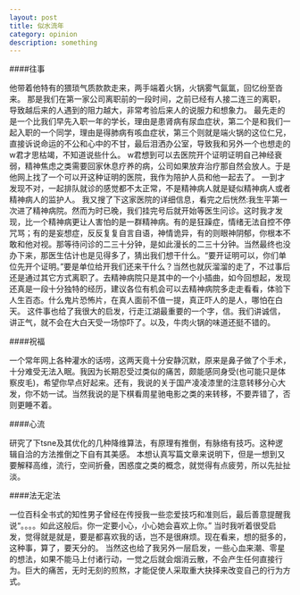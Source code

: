 ```yaml
---
layout: post
title: 似水流年
category: opinion
description: something
---
```



####往事

他带着他特有的猥琐气质款款走来，两手端着火锅，火锅雾气氤氲，回忆纷至沓来。
那是我们在第一家公司离职前的一段时间，之前已经有人接二连三的离职，导致越后来的人遇到的阻力越大，非常考验后来人的说服力和想象力。
最先走的是一个比我们早先入职一年的学长，理由是患肾病有尿血症状，第二个是和我们一起入职的一个同学，理由是得肺病有咳血症状，第三个则就是端火锅的这位仁兄，直接诉说命运的不公和心中的不甘，最后泪洒办公室，导致我和另外一个也想走的w君才思枯竭，不知道说些什么。
w君想到可以去医院开个证明证明自己神经衰弱，精神焦虑之类需要回家休息疗养的病，公司如果放弃治疗那自然会放人。于是他网上找了一个可以开这种证明的医院，我作为陪护人员和他一起去了。
一到才发现不对，一起排队就诊的感觉都不太正常，不是精神病人就是疑似精神病人或者精神病人的监护人。
我又搜了下这家医院的详细信息，看完之后恍然:我生平第一次进了精神病院。然而为时已晚，我们挂完号后就开始等医生问诊。这时我才发现，比一个精神病更让人害怕的是一群精神病。有的是狂躁症，情绪无法自控不停咒骂；有的是妄想症，反反复复自言自语，神情诡异，有的则眼神阴郁，你根本不敢和他对视。那等待问诊的二三十分钟，是如此漫长的二三十分钟。当然最终也没办下来，那医生估计也是见得多了，猜出我们想干什么。“要开证明可以，你们单位先开个证明。”要是单位给开我们还来干什么？当然也就灰溜溜的走了，不过事后还是通过其它方式离职了。去精神病院只是其中的一个小插曲，如今回想起，发现还真是一段十分独特的经历，建议各位有机会可以去精神病院多走走看看，体验下人生百态。什么鬼片恐怖片，在真人面前不值一提，真正吓人的是人，哪怕在白天。
这件事也给了我很大的启发，行走江湖最重要的一个字，信。我们讲诚信，讲正气，就不会在大白天受一场惊吓了。以及，牛肉火锅的味道还挺不错的。

####祝福

一个常年网上各种灌水的话唠，这两天竟十分安静沉默，原来是鼻子做了个手术，十分难受无法入眠。我因为长期忍受过类似的痛苦，颇能感同身受(也可能只是体察皮毛)，希望你早点好起来。还有，我说的关于国产凌凌漆里的注意转移分心大发，你不妨一试。当然我说的是下棋看周星驰电影之类的来转移，不要弄错了，否则更睡不着。

####心流

研究了下tsne及其优化的几种降维算法，有原理有推倒，有脉络有技巧。这种逻辑自洽的方法推倒之下自有其美感。
本想认真写篇文章来说明下，但是一想到又要解释高维，流行，空间折叠，困惑度之类的概念，就觉得有点疲劳，所以先扯扯淡。

####法无定法

一位百科全书式的知性男子曾经在传授我一些恋爱技巧和准则后，最后善意提醒我说“。。。。如此这般后。你一定要小心，小心她会喜欢上你。”
当时我听着很受启发，觉得就是就是，要是都喜欢我的话，岂不是很麻烦。现在看来，想的挺多的，这种事，算了，要天分的。
当然这也给了我另外一层启发，一些心血来潮、零星的想法，如果不能马上付诸行动，一觉之后就会烟消云散，不会产生任何直接行为。巨大的痛苦，无时无刻的煎熬，才能促使人采取重大抉择来改变自己的行为方式。





